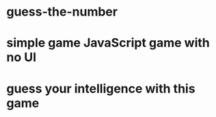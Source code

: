 # guess-the-number
# simple game JavaScript game with no UI
# guess your intelligence with this game
 
